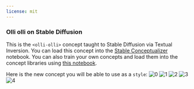```yaml
---
license: mit
---
```

### Olli olli on Stable Diffusion
This is the `<olli-olli>` concept taught to Stable Diffusion via Textual Inversion. You can load this concept into the [Stable Conceptualizer](https://colab.research.google.com/github/huggingface/notebooks/blob/main/diffusers/stable_conceptualizer_inference.ipynb) notebook. You can also train your own concepts and load them into the concept libraries using [this notebook](https://colab.research.google.com/github/huggingface/notebooks/blob/main/diffusers/sd_textual_inversion_training.ipynb).

Here is the new concept you will be able to use as a `style`:
![<olli-olli> 0](https://huggingface.co/sd-concepts-library/olli-olli/resolve/main/concept_images/3.jpeg)
![<olli-olli> 1](https://huggingface.co/sd-concepts-library/olli-olli/resolve/main/concept_images/0.jpeg)
![<olli-olli> 2](https://huggingface.co/sd-concepts-library/olli-olli/resolve/main/concept_images/2.jpeg)
![<olli-olli> 3](https://huggingface.co/sd-concepts-library/olli-olli/resolve/main/concept_images/1.jpeg)
![<olli-olli> 4](https://huggingface.co/sd-concepts-library/olli-olli/resolve/main/concept_images/4.jpeg)

